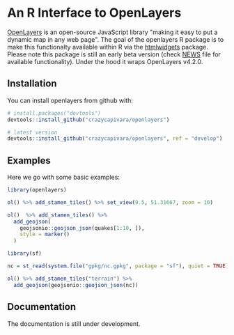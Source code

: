 
<!-- README.md is generated from README.Rmd. Please edit that file -->
An R Interface to OpenLayers
============================

[OpenLayers](https://openlayers.org/) is an open-source JavaScript library "making it easy to put a dynamic map in any web page". The goal of the openlayers R package is to make this functionalty available within R via the [htmlwidgets](https://github.com/ramnathv/htmlwidgets) package. Please note this package is still an early beta version (check [NEWS](NEWS.md) file for available functionality). Under the hood it wraps OpenLayers v4.2.0.

Installation
------------

You can install openlayers from github with:

``` r
# install.packages("devtools")
devtools::install_github("crazycapivara/openlayers")

# latest version
devtools::install_github("crazycapivara/openlayers", ref = "develop")
```

Examples
--------

Here we go with some basic examples:

``` r
library(openlayers)

ol() %>% add_stamen_tiles() %>% set_view(9.5, 51.31667, zoom = 10)

ol()  %>% add_stamen_tiles() %>%
  add_geojson(
    geojsonio::geojson_json(quakes[1:10, ]),
    style = marker()
  )

library(sf)

nc = st_read(system.file("gpkg/nc.gpkg", package = "sf"), quiet = TRUE)

ol() %>% add_stamen_tiles("terrain") %>%
  add_geojson(geojsonio::geojson_json(nc))
```

Documentation
-------------

The documentation is still under development.
